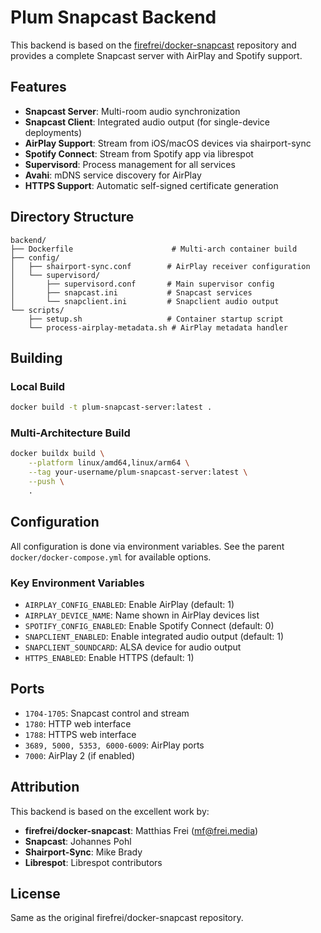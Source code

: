 # Plum Snapcast Backend

This backend is based on the [firefrei/docker-snapcast](https://github.com/firefrei/docker-snapcast) repository and provides a complete Snapcast server with AirPlay and Spotify support.

## Features

- **Snapcast Server**: Multi-room audio synchronization
- **Snapcast Client**: Integrated audio output (for single-device deployments)
- **AirPlay Support**: Stream from iOS/macOS devices via shairport-sync
- **Spotify Connect**: Stream from Spotify app via librespot
- **Supervisord**: Process management for all services
- **Avahi**: mDNS service discovery for AirPlay
- **HTTPS Support**: Automatic self-signed certificate generation

## Directory Structure

```
backend/
├── Dockerfile                      # Multi-arch container build
├── config/
│   ├── shairport-sync.conf        # AirPlay receiver configuration
│   └── supervisord/
│       ├── supervisord.conf       # Main supervisor config
│       ├── snapcast.ini           # Snapcast services
│       └── snapclient.ini         # Snapclient audio output
└── scripts/
    ├── setup.sh                   # Container startup script
    └── process-airplay-metadata.sh # AirPlay metadata handler
```

## Building

### Local Build
```bash
docker build -t plum-snapcast-server:latest .
```

### Multi-Architecture Build
```bash
docker buildx build \
    --platform linux/amd64,linux/arm64 \
    --tag your-username/plum-snapcast-server:latest \
    --push \
    .
```

## Configuration

All configuration is done via environment variables. See the parent `docker/docker-compose.yml` for available options.

### Key Environment Variables

- `AIRPLAY_CONFIG_ENABLED`: Enable AirPlay (default: 1)
- `AIRPLAY_DEVICE_NAME`: Name shown in AirPlay devices list
- `SPOTIFY_CONFIG_ENABLED`: Enable Spotify Connect (default: 0)
- `SNAPCLIENT_ENABLED`: Enable integrated audio output (default: 1)
- `SNAPCLIENT_SOUNDCARD`: ALSA device for audio output
- `HTTPS_ENABLED`: Enable HTTPS (default: 1)

## Ports

- `1704-1705`: Snapcast control and stream
- `1780`: HTTP web interface
- `1788`: HTTPS web interface
- `3689, 5000, 5353, 6000-6009`: AirPlay ports
- `7000`: AirPlay 2 (if enabled)

## Attribution

This backend is based on the excellent work by:
- **firefrei/docker-snapcast**: Matthias Frei (mf@frei.media)
- **Snapcast**: Johannes Pohl
- **Shairport-Sync**: Mike Brady
- **Librespot**: Librespot contributors

## License

Same as the original firefrei/docker-snapcast repository.
